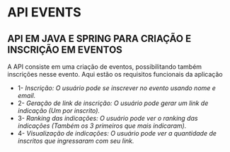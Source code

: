 # API **EVENTS**
## API EM JAVA E SPRING PARA CRIAÇÃO E INSCRIÇÃO EM EVENTOS

A API consiste em uma criação de eventos, possibilitando também inscrições nesse evento. 
Aqui estão os requisitos funcionais da aplicação

 - 1- *Inscrição: O usuário pode se inscrever no evento usando nome e email.*
- 2- *Geração de link de inscrição: O usuário pode gerar um link de indicação (Um por inscrito).*
- 3- *Ranking das indicações: O usuário pode ver o ranking das indicações (Também os 3 primeiros que mais indicaram).*
- 4- *Visualização de indicações: O usuário pode ver a quantidade de inscritos que ingressaram com seu link.*


  
